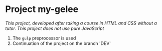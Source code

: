 # Project my-gelee

_This project, developed after taking a course in HTML and CSS without a tutor. This project does not use pure JavaScript_

1. The `gulp` preprocessor is used
2. Continuation of the project on the branch 'DEV'
